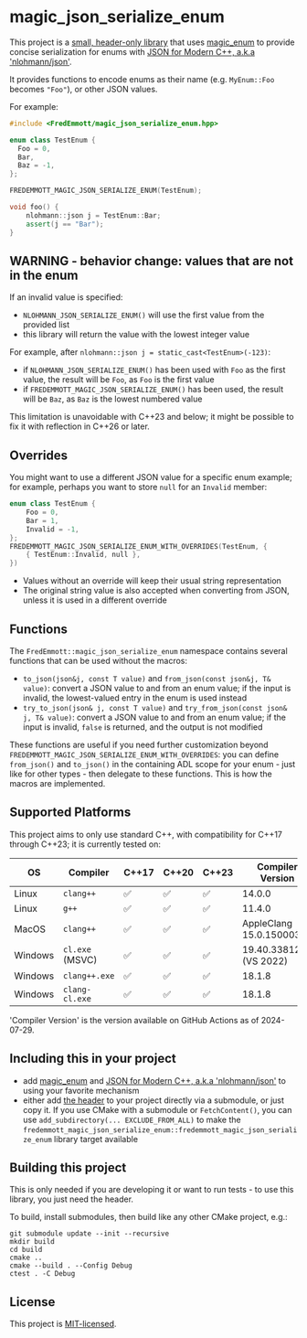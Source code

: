 # magic_json_serialize_enum

This project is a [small, header-only library](include/FredEmmott/magic_json_serialize_enum.hpp) that uses [magic_enum](https://github.com/Neargye/magic_enum) to provide concise serialization for enums with [JSON for Modern C++, a.k.a 'nlohmann/json'](https://github.com/nlohmann/json).

It provides functions to encode enums as their name (e.g. `MyEnum::Foo` becomes `"Foo"`), or other JSON values.

For example:

```C++
#include <FredEmmott/magic_json_serialize_enum.hpp>

enum class TestEnum {
  Foo = 0,
  Bar,
  Baz = -1,
};

FREDEMMOTT_MAGIC_JSON_SERIALIZE_ENUM(TestEnum);

void foo() {
    nlohmann::json j = TestEnum::Bar;
    assert(j == "Bar");
}
```

## WARNING - behavior change: values that are not in the enum

If an invalid value is specified:
- `NLOHMANN_JSON_SERIALIZE_ENUM()` will use the first value from the provided list
- this library will return the value with the lowest integer value

For example, after `nlohmann::json j = static_cast<TestEnum>(-123)`:
- if `NLOHMANN_JSON_SERIALIZE_ENUM()` has been used with `Foo` as the first value, the result will be `Foo`, as `Foo` is the first value
- if `FREDEMMOTT_MAGIC_JSON_SERIALIZE_ENUM()` has been used, the result will be `Baz`, as `Baz` is the lowest numbered value

This limitation is unavoidable with C++23 and below; it might be possible to fix it with reflection in C++26 or later.

## Overrides

You might want to use a different JSON value for a specific enum example; for example, perhaps you want to store `null` for an `Invalid` member:

```c++
enum class TestEnum {
    Foo = 0,
    Bar = 1,
    Invalid = -1,
};
FREDEMMOTT_MAGIC_JSON_SERIALIZE_ENUM_WITH_OVERRIDES(TestEnum, {
    { TestEnum::Invalid, null },
})
```

- Values without an override will keep their usual string representation
- The original string value is also accepted when converting from JSON, unless it is used in a different override

## Functions

The `FredEmmott::magic_json_serialize_enum` namespace contains several functions that can be used without the macros:

- `to_json(json&j, const T value)` and `from_json(const json&j, T& value)`: convert a JSON value to and from an enum value; if the input is invalid, the lowest-valued entry in the enum is used instead
- `try_to_json(json& j, const T value)` and `try_from_json(const json& j, T& value)`: convert a JSON value to and from an enum value; if the input is invalid, `false` is returned, and the output is not modified

These functions are useful if you need further customization beyond `FREDEMMOTT_MAGIC_JSON_SERIALIZE_ENUM_WITH_OVERRIDES`: you can define `from_json()` and `to_json()` in the containing ADL scope for your enum - just like for other types - then delegate to these functions. This is how the macros are implemented.

## Supported Platforms

This project aims to only use standard C++, with compatibility for C++17 through C++23; it is currently tested on:

| OS | Compiler | C++17 | C++20 | C++23 | Compiler Version |
|-|-|-|-|-|-|
| Linux | `clang++` | ✅ | ✅ | ✅  | 14.0.0 |
| Linux | `g++` | ✅ | ✅ | ✅  | 11.4.0 |
| MacOS | `clang++` | ✅ | ✅ | ✅  | AppleClang 15.0.15000309 |
| Windows | `cl.exe` (MSVC) | ✅ | ✅ | ✅  | 19.40.33812.0 (VS 2022) |
| Windows | `clang++.exe` | ✅ | ✅ | ✅  | 18.1.8 |
| Windows | `clang-cl.exe` | ✅ | ✅ | ✅  | 18.1.8 |

'Compiler Version' is the version available on GitHub Actions as of 2024-07-29.

## Including this in your project

- add [magic_enum](https://github.com/Neargye/magic_enum) and [JSON for Modern C++, a.k.a 'nlohmann/json'](https://github.com/nlohmann/json) to using your favorite mechanism
- either add [the header](include/FredEmmott/magic_json_serialize_enum.hpp) to your project directly via a submodule, or just copy it.  If you use CMake with a submodule or `FetchContent()`, you can use `add_subdirectory(... EXCLUDE_FROM_ALL)` to make the `fredemmott_magic_json_serialize_enum::fredemmott_magic_json_serialize_enum` library target available

## Building this project

This is only needed if you are developing it or want to run tests - to use this library, you just need the header.

To build, install submodules, then build like any other CMake project, e.g.:

```
git submodule update --init --recursive
mkdir build
cd build
cmake ..
cmake --build . --Config Debug
ctest . -C Debug
```

## License

This project is [MIT-licensed](LICENSE).